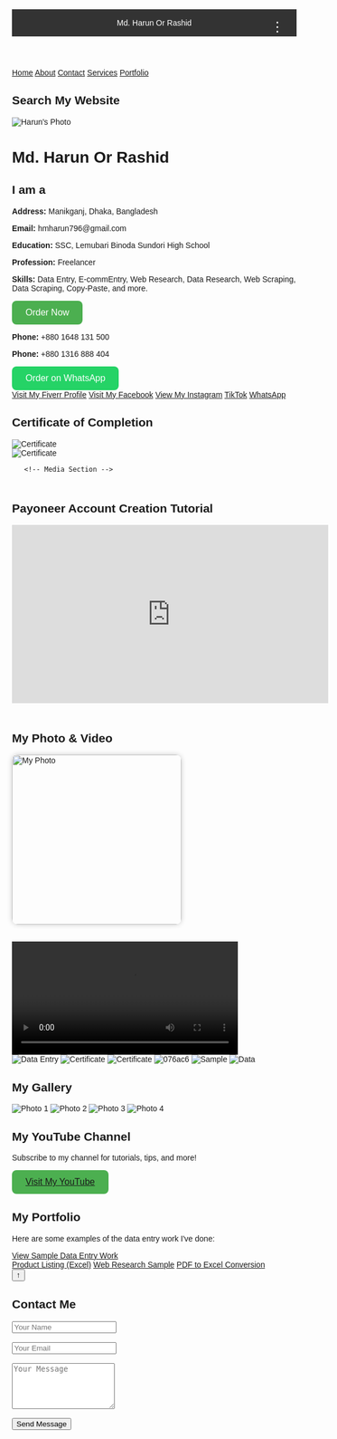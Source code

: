 <!DOCTYPE html>
<html lang="en">
<head>
  <meta charset="UTF-8">
  <title>Md. Harun Or Rashid</title>
  <style>
    body {
      font-family: Arial, sans-serif;
      margin: 0;
    }
    header {
      background: #333;
      color: white;
      padding: 1rem;
      position: relative;
    }
    .menu-button {
      position: absolute;
      right: 1rem;
      top: 1rem;
      font-size: 1.5rem;
      background: none;
      border: none;
      color: white;
      cursor: pointer;
    }
    .menu-content {
      display: none;
      position: fixed;
      top: 60px;
      right: 20px;
      background: white;
      border: 1px solid #ccc;
      width: 220px;
      box-shadow: 0 4px 8px rgba(0,0,0,0.2);
      z-index: 1000;
    }
    .menu-content a {
      display: block;
      padding: 10px;
      text-decoration: none;
      color: #333;
      border-bottom: 1px solid #eee;
    }
    .menu-content a:hover {
      background-color: #f0f0f0;
    }
    .section {
      display: none;
      padding: 20px;
    }
  </style>
</head>
<body>

<header>
  Md. Harun Or Rashid
  <button class="menu-button" onclick="toggleMenu()">&#8942;</button>
</header>

<div class="menu-content" id="menu">
  <a href="#" onclick="showSection('profile')">Profile</a>
  <a href="#" onclick="showSection('privacy')">Privacy Policy</a>
  <a href="#" onclick="showSection('contact')">Contact</a>
  <a href="#" onclick="showSection('settings')">Settings</a>
</div>

<div id="profile" class="section">
  <h2>My Profile</h2>
  <img src="harun.jpg" alt="Harun's Photo" class="profile">
  <p>Name: Md. Harun Or Rashid</p>
  <p>Address: Manikganj, Dhaka,Bangladesh</p>
  <p>Email: hmharun796@gmail.com</p>
</div>

<div id="privacy" class="section">
  <h2>Privacy Policy</h2>
  <p>We do not share your personal information.</p>
  <p><strong>Profession:</strong> Freelancer</p>
    <p><strong>Skills:</strong> Data Entry, E-commEntry, Web Research, Data Research, Web Scraping, Data Scraping, Copy-Paste, and more.</p>
</div>

<div id="contact" class="section">
  <h2>Contact</h2>
  <p>Phone: +8801648131500</p>
  <p>Phone: +8801316888404</p>
  <p>Email: hmharun796@gmail.com</p>
  <a class="button fiverr" href="https://www.fiverr.com/s/dDlW3G3" target="_blank">Visit My Fiverr Profile</a>
      <a class="button" href="https://www.facebook.com/share/r/1BcEg68nzy/" target="_blank">Visit My Facebook</a>
      <a class="button" href="https://www.instagram.com/p/DIeAfFXT_oO/" target="_blank">View My Instagram</a>
      <a class="button" href="https://www.tiktok.com/@user6071584366187" target="_blank">TikTok</a>
      <a class="button" href="https://wa.me/8801648131500?text=Hi,%20I%20want%20to%20contact%20you" target="_blank">WhatsApp</a>
</div>

<div id="settings" class="section">
  <h2>Settings</h2>
  <p>Settings coming soon.</p>
</div>

<script>
  function toggleMenu() {
    var menu = document.getElementById('menu');
    menu.style.display = menu.style.display === 'block' ? 'none' : 'block';
  }

  function showSection(id) {
    document.querySelectorAll('.section').forEach(function(sec) {
      sec.style.display = 'none';
    });
    document.getElementById(id).style.display = 'block';
    document.getElementById('menu').style.display = 'none';
  }
</script>

</body>
</html>
 <html lang="en">
<head>
  <meta charset="UTF-8" />
  <title>Md. Harun Or Rashid</title>
  <link rel="stylesheet" href="style.css" />
</head>
<body>

  <!-- Tab Navigation -->
  <nav class="tab-bar">
    <a href="index.html" class="tab">Home</a>
    <a href="about.html" class="tab">About</a>
    <a href="contact.html" class="tab">Contact</a>
 <a href="services.html" class="tab">Services</a>
    <a href="portfolio.html" class="tab">Portfolio</a>
  </nav>

  <!-- Your main content here -->
  <div class="container">
 
</body>
  <!-- Search Bar -->
    <h2>Search My Website</h2>
    <div class="gcse-search"></div>
  </div>

  <script async src="https://cse.google.com/cse.js?cx=e3423b1d95f9043ee"></script>
</body>
 <!-- Profile Photo -->
    <img src="harun.jpg" alt="Harun's Photo" class="profile">
  <h1>Md. Harun Or Rashid</h1>
  <div class="navbar">
    <h2>I am a <span class="typing"></span></h2>
    <p><strong>Address:</strong> Manikganj, Dhaka, Bangladesh</p>
    <p><strong>Email:</strong> hmharun796@gmail.com</p>
    <p><strong>Education:</strong> SSC, Lemubari Binoda Sundori High School</p>
    <p><strong>Profession:</strong> Freelancer</p>
    <p><strong>Skills:</strong> Data Entry, E-commEntry, Web Research, Data Research, Web Scraping, Data Scraping, Copy-Paste, and more.</p>
    <a href="mailto:hmharun123@gmail.com?subject=Hiring Request&body=Hello, I would like to hire you for a project." target="_blank" style="text-decoration: none;">
  <button style="background-color: #4CAF50; color: white; padding: 12px 24px; border: none; border-radius: 8px; font-size: 16px; cursor: pointer;">
    Order Now
  </button>
<p><strong>Phone:</strong> +880 1648 131 500</p>
<p><strong>Phone:</strong> +880 1316 888 404</p>
<a href="https://wa.me/8801795815184?text=Hi%20Harun,%20I%20am%20interested%20in%20your%20services." target="_blank" style="text-decoration: none;">
  <button style="background-color: #25D366; color: white; padding: 12px 24px; border: none; border-radius: 8px; font-size: 16px; cursor: pointer;">
    Order on WhatsApp
  </button>
</a>
    <div class="buttons">
      <a class="button fiverr" href="https://www.fiverr.com/s/dDlW3G3" target="_blank">Visit My Fiverr Profile</a>
      <a class="button" href="https://www.facebook.com/share/r/1BcEg68nzy/" target="_blank">Visit My Facebook</a>
      <a class="button" href="https://www.instagram.com/p/DIeAfFXT_oO/" target="_blank">View My Instagram</a>
      <a class="button" href="https://www.tiktok.com/@user6071584366187" target="_blank">TikTok</a>
      <a class="button" href="https://wa.me/8801648131500?text=Hi,%20I%20want%20to%20contact%20you" target="_blank">WhatsApp</a>
    </div>

   <div class="certificate-section">
      <h2>Certificate of Completion</h2>
      <img src="certificate.jpg" alt="Certificate">
    </div>

<img src="file_000000004bd461f89c7906893d08c772.png" alt="Certificate">


       <!-- Media Section -->
 <div class="media-section"><div data-aos="fade-up">
  <!-- content here -->
</div>
   <div class="media-section" style="margin-top: 50px;">
  <h2>Payoneer Account Creation Tutorial</h2>
  <iframe width="560" height="315" src="https://www.youtube.com/embed/bWgg3zyC8PQ" title="Payoneer Account Creation Tutorial" frameborder="0" allowfullscreen></iframe>
</div>
   <div class="media-section" style="margin-top: 50px;">
  <h2>My Photo & Video</h2>
  
  <!-- My Photo -->
  <img src="media/myphoto.jpg" alt="My Photo" style="width: 300px; border-radius: 10px; box-shadow: 0 0 10px rgba(0,0,0,0.2);"><br><br>
  
  <!-- My Video -->
  <video controls width="400">
    <source src="media/Ami_Soia_Geleo_Soibena_Bidhata.mp4"type="video/mp4">
    Your browser does not support the video tag.
  </video>
</div>
    <link rel="stylesheet" href="css/style.css">
    <!-- Image Gallery -->
    <div class="image-row">
      <img src="data-antry.png" alt="Data Entry">
      <img src="file_00000000875861f990b4e5fffbcbb32e.png" alt="Certificate">
      <img src="312.jpg" alt="Certificate">
      <img src="076ac6.jpg" alt="076ac6">
      <img src="SAMPLE.jpeg" alt="Sample">
      <img src="data.jpg" alt="Data">
    </div>
 <!-- Gallery Section -->
    <div class="gallery-section">
      <h2>My Gallery</h2>
      <div class="gallery">
        <img src="076ac6.jpg" alt="Photo 1">
        <img src="media/photo2.jpg" alt="Photo 2">
        <img src="media/photo3.jpg" alt="Photo 3">
        <img src="media/photo4.jpg" alt="Photo 4">
        <body<div class="youtube-section" style="margin-top: 40px;">
  <h2>My YouTube Channel</h2>
  <p>Subscribe to my channel for tutorials, tips, and more!</p>
  <button style="background-color: #4CAF50; color: white; padding: 12px 24px; border: none; border-radius: 8px; font-size: 16px; cursor: pointer;">
  <a class="button" href="https://youtube.com/@mdharun-n6j" target="_blank">Visit My YouTube</a>
  </button>

  <div class="portfolio-section">
  <h2>My Portfolio</h2>
  <p>Here are some examples of the data entry work I've done:</p>
  <div class="buttons">
    <a class="button" href="https://docs.google.com/spreadsheets/d/1FSV3CzDlRSDJHaumYrCcvKFcBKGedUhFU9qPDY6viW4/edit?usp=drivesdk" target="_blank">
      View Sample Data Entry Work
  <div class="buttons">
    <a class="button" href="https://drive.google.com/file/d/1xA2EXAMPLE123/view" target="_blank">Product Listing (Excel)</a>
    <a class="button" href="https://drive.google.com/file/d/1yB3EXAMPLE456/view" target="_blank">Web Research Sample</a>
    <a class="button" href="https://drive.google.com/file/d/1zC4EXAMPLE789/view" target="_blank">PDF to Excel Conversion</a>
  </div>
</div>
  <div>
      
   </div><button id="backToTop">↑</button>
    
 <script>
  const btn = document.getElementById('backToTop');
  window.onscroll = () => {
    if (window.scrollY > 300) {
      btn.style.display = 'block';
    } else {
      btn.style.display = 'none';
    }
  };
  btn.onclick = () => {
    window.scrollTo({ top: 0, behavior: 'smooth' });
  };
 </script>

<script>
  window.addEventListener('load', () => {
    document.getElementById('preloader').style.display = 'none';
  });
</script>

  <script>
   <button class="dropbtn" onclick="toggleMenu()">⋮</button>
    <script>
    const btn = document.getElementById('backToTop');
    window.onscroll = () => {
      if (window.scrollY > 300) {
        btn.style.display = 'block';
      } else {
        btn.style.display = 'none';
      }
    };
    btn.onclick = () => {
      window.scrollTo({ top: 0, behavior: 'smooth' });
    };
  </script>  
  <script>
  const words = ["Freelancer", "Data Entry Expert", "Web Researcher"];
    let i = 0, j = 0, currentWord = "", isDeleting = false;
    function type() {
      currentWord = words[i];
      let display = isDeleting ? currentWord.slice(0, j--) : currentWord.slice(0, j++);
      document.querySelector(".typing").textContent = display;
      if (!isDeleting && j === currentWord.length) {
        isDeleting = true;
        setTimeout(type, 1000);
      } else if (isDeleting && j === 0) {
        isDeleting = false;
        i = (i + 1) % words.length;
        setTimeout(type, 300);
      } else {
        setTimeout(type, isDeleting ? 60 : 100);
       type();
        
  </script>
   <div class="contact-section">
      <h2>Contact Me</h2>
      <form action="https://formspree.io/f/mjvnavrw" method="POST">
        <input type="text" name="name" placeholder="Your Name" required><br><br>
        <input type="email" name="email" placeholder="Your Email" required><br><br>
        <textarea name="message" rows="5" placeholder="Your Message" required></textarea><br><br>
        <button type="submit" class="button">Send Message</button>
      </form>


  
  
